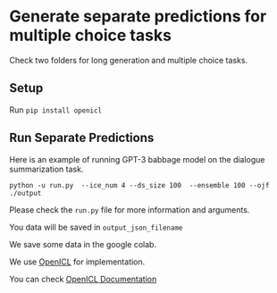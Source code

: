 
# Generate separate predictions for multiple choice tasks

Check two folders for long generation and multiple choice tasks. 

## Setup
Run `pip install openicl`

## Run Separate Predictions

Here is an example of running GPT-3 babbage model on the dialogue summarization task.  

`python -u run.py  --ice_num 4 --ds_size 100  --ensemble 100 --ojf ./output `

Please check the `run.py` file for more information and arguments. 

You data will be saved in `output_json_filename`

We save some data in the google colab. 

We use [OpenICL](https://github.com/Shark-NLP/OpenICL) for implementation. 

You can check [OpenICL Documentation](https://openicl.readthedocs.io/en/latest/index.html)


